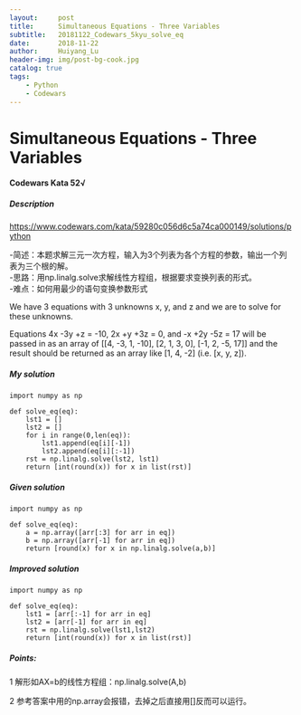 ```yaml
---
layout:     post
title:      Simultaneous Equations - Three Variables
subtitle:   20181122_Codewars_5kyu_solve_eq
date:       2018-11-22
author:     Huiyang_Lu
header-img: img/post-bg-cook.jpg
catalog: true
tags:
    - Python
    - Codewars
---
```

# Simultaneous Equations - Three Variables
#### Codewars Kata 52√
##### Description
https://www.codewars.com/kata/59280c056d6c5a74ca000149/solutions/python

-简述：本题求解三元一次方程，输入为3个列表为各个方程的参数，输出一个列表为三个根的解。  
-思路：用np.linalg.solve求解线性方程组，根据要求变换列表的形式。  
-难点：如何用最少的语句变换参数形式

We have 3 equations with 3 unknowns x, y, and z and we are to solve for these unknowns.

Equations 4x -3y +z = -10, 2x +y +3z = 0, and -x +2y -5z = 17
will be passed in as an array of [[4, -3, 1, -10], [2, 1, 3, 0], [-1, 2, -5, 17]]
and the result should be returned as an array like [1, 4, -2] (i.e. [x, y, z]).

##### My solution
    import numpy as np

    def solve_eq(eq):
        lst1 = []
        lst2 = []
        for i in range(0,len(eq)):
            lst1.append(eq[i][-1])
            lst2.append(eq[i][:-1])
        rst = np.linalg.solve(lst2, lst1)
        return [int(round(x)) for x in list(rst)]

##### Given solution
    import numpy as np
    
    def solve_eq(eq):
        a = np.array([arr[:3] for arr in eq])
        b = np.array([arr[-1] for arr in eq])
        return [round(x) for x in np.linalg.solve(a,b)]

##### Improved solution
    import numpy as np

    def solve_eq(eq):
        lst1 = [arr[:-1] for arr in eq]
        lst2 = [arr[-1] for arr in eq]
        rst = np.linalg.solve(lst1,lst2)
        return [int(round(x)) for x in list(rst)]
  
##### Points:  
1 解形如AX=b的线性方程组：np.linalg.solve(A,b)  
  
2 参考答案中用的np.array会报错，去掉之后直接用[]反而可以运行。
  
